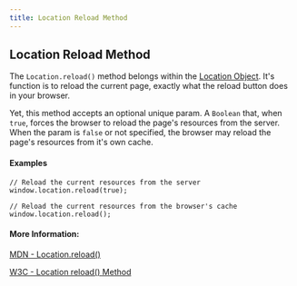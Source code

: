 ```yaml
---
title: Location Reload Method
---
```

## Location Reload Method

The ``Location.reload()`` method belongs within the [Location Object](./location-object). It's function is to reload the current page, exactly what the reload button does in your browser.

Yet, this method accepts an optional unique param. A ``Boolean`` that, when ``true``, forces the browser to reload the page's resources from the server. When the param is ``false`` or not specified, the browser may reload the page's resources from it's own cache.

#### Examples

```
// Reload the current resources from the server
window.location.reload(true);

// Reload the current resources from the browser's cache
window.location.reload();
```


#### More Information:

<a href='https://developer.mozilla.org/en-US/docs/Web/API/Location/reload' target='_blank' rel='nofollow'>MDN - Location.reload()</a>

<a href='https://www.w3schools.com/jsref/met_loc_reload.asp' target='_blank' rel='nofollow'>W3C - Location reload() Method</a>
